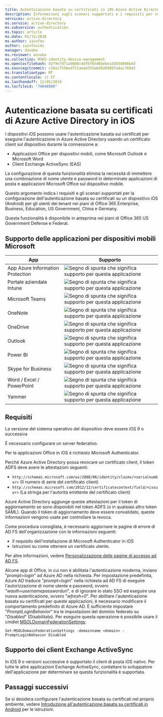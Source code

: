 ```yaml
---
title: Autenticazione basata su certificati in iOS-Azure Active Directory
description: Informazioni sugli scenari supportati e i requisiti per configurare l'autenticazione basata su certificati nelle soluzioni con i dispositivi iOS
services: active-directory
ms.service: active-directory
ms.subservice: authentication
ms.topic: article
ms.date: 01/15/2018
ms.author: iainfou
author: iainfoulds
manager: daveba
ms.reviewer: annaba
ms.collection: M365-identity-device-management
ms.openlocfilehash: d2f9e7d71ab660c4df6f65d6bebe1d3854086bdd
ms.sourcegitcommit: c38a1f55bed721aea4355a6d9289897a4ac769d2
ms.translationtype: MT
ms.contentlocale: it-IT
ms.lasthandoff: 12/05/2019
ms.locfileid: "74848800"
---
```

# <a name="azure-active-directory-certificate-based-authentication-on-ios"></a>Autenticazione basata su certificati di Azure Active Directory in iOS

I dispositivi iOS possono usare l'autenticazione basata sui certificati per eseguire l'autenticazione in Azure Active Directory usando un certificato client sul dispositivo durante la connessione a:

* Applicazioni Office per dispositivi mobili, come Microsoft Outlook e Microsoft Word
* Client Exchange ActiveSync (EAS)

La configurazione di questa funzionalità elimina la necessità di immettere una combinazione di nome utente e password in determinate applicazioni di posta e applicazioni Microsoft Office sul dispositivo mobile.

Questo argomento indica i requisiti e gli scenari supportati per la configurazione dell'autenticazione basata su certificati su un dispositivo iOS (Android) per gli utenti dei tenant nei piani di Office 365 Enterprise, Business, Education, US Government, China e Germany.

Questa funzionalità è disponibile in anteprima nei piani di Office 365 US Government Defense e Federal.

## <a name="microsoft-mobile-applications-support"></a>Supporto delle applicazioni per dispositivi mobili Microsoft

| App | Supporto |
| --- | --- |
| App Azure Information Protection |![Segno di spunta che significa supporto per questa applicazione][1] |
| Portale aziendale Intune |![Segno di spunta che significa supporto per questa applicazione][1] |
| Microsoft Teams |![Segno di spunta che significa supporto per questa applicazione][1] |
| OneNote |![Segno di spunta che significa supporto per questa applicazione][1] |
| OneDrive |![Segno di spunta che significa supporto per questa applicazione][1] |
| Outlook |![Segno di spunta che significa supporto per questa applicazione][1] |
| Power BI |![Segno di spunta che significa supporto per questa applicazione][1] |
| Skype for Business |![Segno di spunta che significa supporto per questa applicazione][1] |
| Word / Excel / PowerPoint |![Segno di spunta che significa supporto per questa applicazione][1] |
| Yammer |![Segno di spunta che significa supporto per questa applicazione][1] |

## <a name="requirements"></a>Requisiti

La versione del sistema operativo del dispositivo deve essere iOS 9 o successiva

È necessario configurare un server federativo.

Per le applicazioni Office in iOS è richiesto Microsoft Authenticator.

Perché Azure Active Directory possa revocare un certificato client, il token ADFS deve avere le attestazioni seguenti:

* `http://schemas.microsoft.com/ws/2008/06/identity/claims/<serialnumber>` (Il numero di serie del certificato client)
* `http://schemas.microsoft.com/2012/12/certificatecontext/field/<issuer>` (La stringa per l'autorità emittente del certificato client)

Azure Active Directory aggiunge queste attestazioni per il token di aggiornamento se sono disponibili nel token ADFS (o in qualsiasi altro token SAML). Quando il token di aggiornamento deve essere convalidato, queste informazioni vengono usate per controllare la revoca.

Come procedura consigliata, è necessario aggiornare le pagine di errore di AD FS dell'organizzazione con le informazioni seguenti:

* Il requisito dell'installazione di Microsoft Authenticator in iOS
* Istruzioni su come ottenere un certificato utente.

Per altre informazioni, vedere [Personalizzazione delle pagine di accesso ad AD FS](https://technet.microsoft.com/library/dn280950.aspx).

Alcune app di Office, in cui non è abilitata l'autenticazione moderna, inviano "*prompt=login*" ad Azure AD nella richiesta. Per impostazione predefinita, Azure AD traduce "*prompt=login*" nella richiesta ad AD FS di eseguire l'autorizzazione di nome utente e password, ovvero "*wauth=usernamepassworduri*", e di ignorare lo stato SSO ed eseguire una nuova autenticazione, ovvero "*wfresh=0*". Per abilitare l'autenticazione basata su certificati per queste applicazioni, è necessario modificare il comportamento predefinito di Azure AD. È sufficiente impostare "*PromptLoginBehavior*" tra le impostazioni del dominio federato su "*Disabled*" (Disabilitato).
Per eseguire questa operazione è possibile usare il cmdlet [MSOLDomainFederationSettings](/powershell/module/msonline/set-msoldomainfederationsettings?view=azureadps-1.0):

`Set-MSOLDomainFederationSettings -domainname <domain> -PromptLoginBehavior Disabled`

## <a name="exchange-activesync-clients-support"></a>Supporto dei client Exchange ActiveSync

In iOS 9 o versioni successive è supportato il client di posta iOS nativo. Per tutte le altre applicazioni Exchange ActiveSync, contattare lo sviluppatore dell'applicazione per determinare se questa funzionalità è supportata.

## <a name="next-steps"></a>Passaggi successivi

Se si desidera configurare l'autenticazione basata su certificati nel proprio ambiente, vedere [Introduzione all'autenticazione basata su certificati in Android](../authentication/active-directory-certificate-based-authentication-get-started.md) per le istruzioni.

<!--Image references-->
[1]: ./media/active-directory-certificate-based-authentication-ios/ic195031.png
